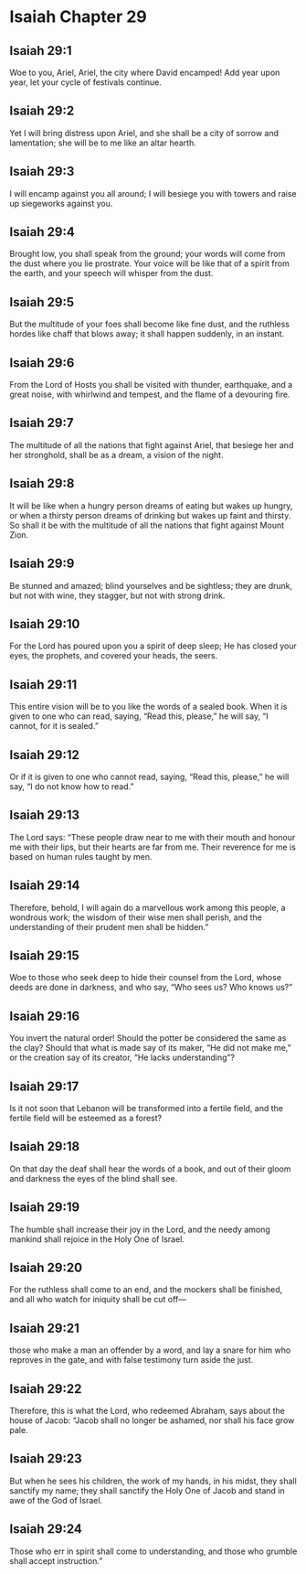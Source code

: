 # Isaiah Chapter 29

## Isaiah 29:1

Woe to you, Ariel, Ariel, the city where David encamped! Add year upon year, let your cycle of festivals continue.

## Isaiah 29:2

Yet I will bring distress upon Ariel, and she shall be a city of sorrow and lamentation; she will be to me like an altar hearth.

## Isaiah 29:3

I will encamp against you all around; I will besiege you with towers and raise up siegeworks against you.

## Isaiah 29:4

Brought low, you shall speak from the ground; your words will come from the dust where you lie prostrate. Your voice will be like that of a spirit from the earth, and your speech will whisper from the dust.

## Isaiah 29:5

But the multitude of your foes shall become like fine dust, and the ruthless hordes like chaff that blows away; it shall happen suddenly, in an instant.

## Isaiah 29:6

From the Lord of Hosts you shall be visited with thunder, earthquake, and a great noise, with whirlwind and tempest, and the flame of a devouring fire.

## Isaiah 29:7

The multitude of all the nations that fight against Ariel, that besiege her and her stronghold, shall be as a dream, a vision of the night.

## Isaiah 29:8

It will be like when a hungry person dreams of eating but wakes up hungry, or when a thirsty person dreams of drinking but wakes up faint and thirsty. So shall it be with the multitude of all the nations that fight against Mount Zion.

## Isaiah 29:9

Be stunned and amazed; blind yourselves and be sightless; they are drunk, but not with wine, they stagger, but not with strong drink.

## Isaiah 29:10

For the Lord has poured upon you a spirit of deep sleep; He has closed your eyes, the prophets, and covered your heads, the seers.

## Isaiah 29:11

This entire vision will be to you like the words of a sealed book. When it is given to one who can read, saying, “Read this, please,” he will say, “I cannot, for it is sealed.”

## Isaiah 29:12

Or if it is given to one who cannot read, saying, “Read this, please,” he will say, “I do not know how to read.”

## Isaiah 29:13

The Lord says: “These people draw near to me with their mouth and honour me with their lips, but their hearts are far from me. Their reverence for me is based on human rules taught by men.

## Isaiah 29:14

Therefore, behold, I will again do a marvellous work among this people, a wondrous work; the wisdom of their wise men shall perish, and the understanding of their prudent men shall be hidden.”

## Isaiah 29:15

Woe to those who seek deep to hide their counsel from the Lord, whose deeds are done in darkness, and who say, “Who sees us? Who knows us?”

## Isaiah 29:16

You invert the natural order! Should the potter be considered the same as the clay? Should that what is made say of its maker, “He did not make me,” or the creation say of its creator, “He lacks understanding”?

## Isaiah 29:17

Is it not soon that Lebanon will be transformed into a fertile field, and the fertile field will be esteemed as a forest?

## Isaiah 29:18

On that day the deaf shall hear the words of a book, and out of their gloom and darkness the eyes of the blind shall see.

## Isaiah 29:19

The humble shall increase their joy in the Lord, and the needy among mankind shall rejoice in the Holy One of Israel.

## Isaiah 29:20

For the ruthless shall come to an end, and the mockers shall be finished, and all who watch for iniquity shall be cut off—

## Isaiah 29:21

those who make a man an offender by a word, and lay a snare for him who reproves in the gate, and with false testimony turn aside the just.

## Isaiah 29:22

Therefore, this is what the Lord, who redeemed Abraham, says about the house of Jacob: “Jacob shall no longer be ashamed, nor shall his face grow pale.

## Isaiah 29:23

But when he sees his children, the work of my hands, in his midst, they shall sanctify my name; they shall sanctify the Holy One of Jacob and stand in awe of the God of Israel.

## Isaiah 29:24

Those who err in spirit shall come to understanding, and those who grumble shall accept instruction.”
